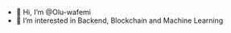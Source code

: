 - 👋 Hi, I’m @Olu-wafemi
- 👀 I’m interested in Backend, Blockchain and Machine Learning 


<!---
Olu-wafemi/Olu-wafemi is a ✨ special ✨ repository because its `README.md` (this file) appears on your GitHub profile.
You can click the Preview link to take a look at your changes.
--->
